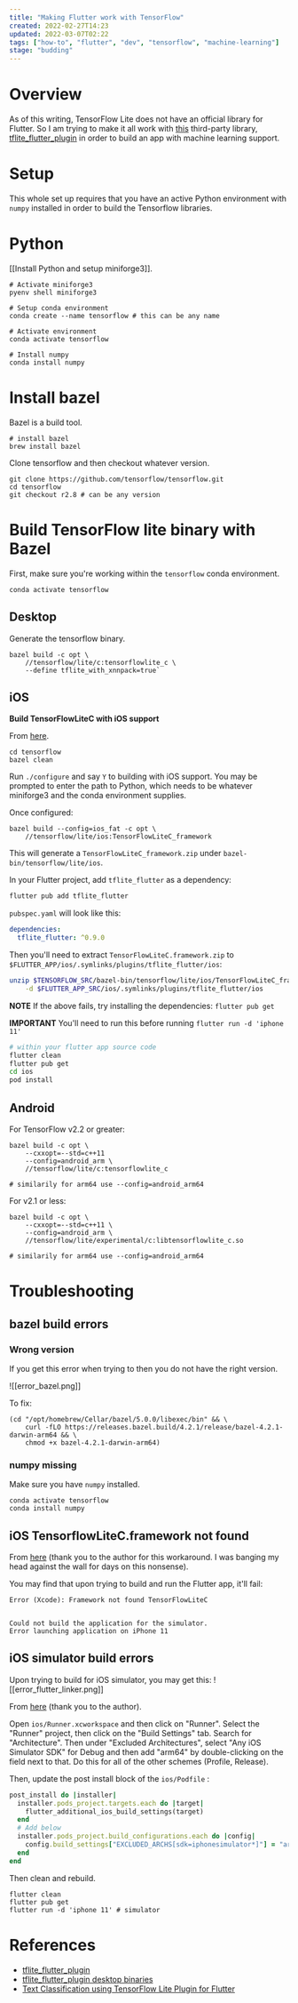 ```yaml
---
title: "Making Flutter work with TensorFlow"
created: 2022-02-27T14:23
updated: 2022-03-07T02:22
tags: ["how-to", "flutter", "dev", "tensorflow", "machine-learning"]
stage: "budding"
---
```

# Overview

As of this writing, TensorFlow Lite does not have an official library for Flutter. So I am trying to make it all work with [this](https://github.com/am15h/tflite_flutter_plugin) third-party library, [tflite_flutter_plugin](https://github.com/am15h/tflite_flutter_plugin) in order to build an app with machine learning support.

# Setup

This whole set up requires that you have an active Python environment with `numpy` installed in order to build the Tensorflow libraries.

# Python

[[Install Python and setup miniforge3]].

```shell
# Activate miniforge3
pyenv shell miniforge3

# Setup conda environment
conda create --name tensorflow # this can be any name

# Activate environment
conda activate tensorflow

# Install numpy
conda install numpy
```

# Install bazel

Bazel is a build tool.
```shell
# install bazel
brew install bazel
```

Clone tensorflow and then checkout whatever version. 
```shell
git clone https://github.com/tensorflow/tensorflow.git
cd tensorflow
git checkout r2.8 # can be any version
```

# Build TensorFlow lite binary with Bazel

First, make sure you're working within the `tensorflow` conda environment.
```shell
conda activate tensorflow
```

## Desktop

Generate the tensorflow binary.
```shell
bazel build -c opt \
	//tensorflow/lite/c:tensorflowlite_c \
	--define tflite_with_xnnpack=true`
```

## iOS

**Build TensorFlowLiteC with iOS support**

From [here](https://www.tensorflow.org/lite/guide/build_ios).
```shell
cd tensorflow
bazel clean
```

Run `./configure` and say `Y` to building with iOS support. You may be prompted to enter the path to Python, which needs to be whatever  miniforge3 and the conda environment supplies.

Once  configured:
```shell
bazel build --config=ios_fat -c opt \
	//tensorflow/lite/ios:TensorFlowLiteC_framework
```

This will generate a `TensorFlowLiteC_framework.zip` under `bazel-bin/tensorflow/lite/ios`.

In your Flutter project, add `tflite_flutter` as a dependency:

```bash
flutter pub add tflite_flutter
```

`pubspec.yaml` will look like this:
```yaml
dependencies:
  tflite_flutter: ^0.9.0
```

Then you'll need to extract  `TensorFlowLiteC.framework.zip` to `$FLUTTER_APP/ios/.symlinks/plugins/tflite_flutter/ios`:
```bash
unzip $TENSORFLOW_SRC/bazel-bin/tensorflow/lite/ios/TensorFlowLiteC_framework.zip \
	-d $FLUTTER_APP_SRC/ios/.symlinks/plugins/tflite_flutter/ios
```

**NOTE** If the above fails, try installing the dependencies: `flutter pub get`

**IMPORTANT** You'll need to run this before running `flutter run -d 'iphone 11'`
```bash
# within your flutter app source code
flutter clean
flutter pub get
cd ios
pod install
```

## Android

For TensorFlow v2.2 or greater:
```shell
bazel build -c opt \
	--cxxopt=--std=c++11 
	--config=android_arm \
	//tensorflow/lite/c:tensorflowlite_c

# similarily for arm64 use --config=android_arm64
```

For v2.1 or less:
```shell
bazel build -c opt \
	--cxxopt=--std=c++11 \
	--config=android_arm \
	//tensorflow/lite/experimental/c:libtensorflowlite_c.so

# similarily for arm64 use --config=android_arm64
```

# Troubleshooting

## bazel build errors

### Wrong version

If you get this error  when trying to then you do not have the right version.

![[error_bazel.png]]

To fix:

```shell
(cd "/opt/homebrew/Cellar/bazel/5.0.0/libexec/bin" && \
	curl -fLO https://releases.bazel.build/4.2.1/release/bazel-4.2.1-darwin-arm64 && \
	chmod +x bazel-4.2.1-darwin-arm64)
```

### numpy missing

Make sure you have `numpy` installed.

```shell
conda activate tensorflow
conda install numpy
```

## iOS TensorflowLiteC.framework not found

From [here](https://github.com/am15h/tflite_flutter_plugin/issues/163#issuecomment-984424456) (thank you to the author for this workaround. I was banging my head against the wall for days on this nonsense).

You may find that upon trying to build and run the Flutter app, it'll fail: 
```
Error (Xcode): Framework not found TensorFlowLiteC


Could not build the application for the simulator.
Error launching application on iPhone 11
```

## iOS simulator build errors

Upon trying to build for iOS simulator, you may get this:
![[error_flutter_linker.png]]

From [here](https://stackoverflow.com/a/63955114) (thank you to the author).

Open `ios/Runner.xcworkspace` and then click on "Runner". Select the "Runner" project, then click on the "Build Settings" tab. Search for "Architecture". Then under "Excluded Architectures", select "Any iOS Simulator SDK" for Debug and then add "arm64" by double-clicking on the field next to that. Do this for all of the other schemes (Profile, Release).

Then, update the post install block of the `ios/Podfile` :

```ruby
post_install do |installer|
  installer.pods_project.targets.each do |target|
    flutter_additional_ios_build_settings(target)
  end
  # Add below
  installer.pods_project.build_configurations.each do |config|
    config.build_settings["EXCLUDED_ARCHS[sdk=iphonesimulator*]"] = "arm64"
  end
end
```

Then clean and rebuild.

```
flutter clean
flutter pub get
flutter run -d 'iphone 11' # simulator
```

# References
- [tflite_flutter_plugin](https://github.com/am15h/tflite_flutter_plugin)
- [tflite_flutter_plugin desktop binaries](https://github.com/am15h/tflite_flutter_plugin/wiki/Building-Desktop-binaries-with-XNNPack-Delegate)
- [Text Classification using TensorFlow Lite Plugin for Flutter](https://medium.com/@am15hg/text-classification-using-tensorflow-lite-plugin-for-flutter-3b92f6655982)

